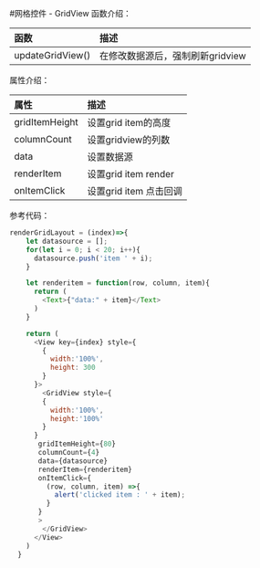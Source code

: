 #网格控件 - GridView
函数介绍：

函数 | 描述
:-|:-
updateGridView()|在修改数据源后，强制刷新gridview

属性介绍：

属性 | 描述
:-|:-
gridItemHeight|设置grid item的高度
columnCount|设置gridview的列数
data|设置数据源
renderItem|设置grid item render
onItemClick|设置grid item 点击回调

参考代码：
```javascript
renderGridLayout = (index)=>{
    let datasource = [];
    for(let i = 0; i < 20; i++){
      datasource.push('item ' + i);
    }

    let renderitem = function(row, column, item){
      return (
        <Text>{"data:" + item}</Text>        
      )
    }

    return (
      <View key={index} style={
        {
          width:'100%',
          height: 300
        }
      }>
        <GridView style={
        {
          width:'100%',
          height:'100%'
        }
      }
       gridItemHeight={80}
       columnCount={4} 
       data={datasource} 
       renderItem={renderitem}
       onItemClick={
         (row, column, item) =>{
           alert('clicked item : ' + item);
         }
       }
       >
        </GridView>
      </View>
    )
  }
```
